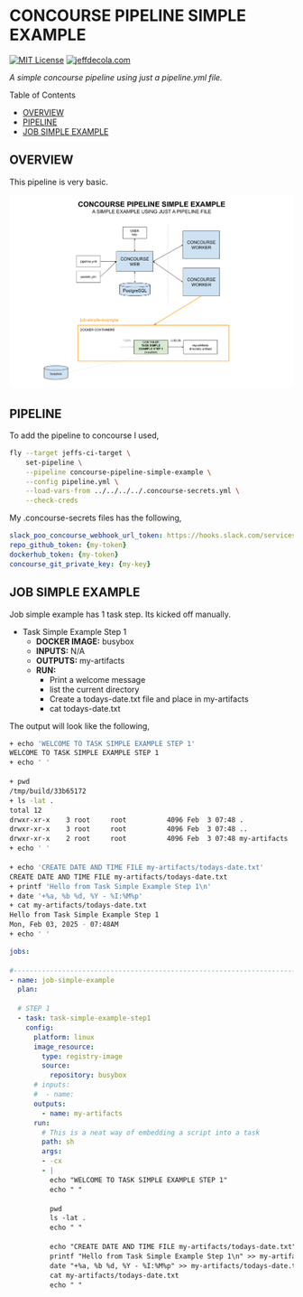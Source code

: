 # CONCOURSE PIPELINE SIMPLE EXAMPLE

[![MIT License](https://img.shields.io/:license-mit-blue.svg)](https://jeffdecola.mit-license.org)
[![jeffdecola.com](https://img.shields.io/badge/website-jeffdecola.com-blue)](https://jeffdecola.com)

  _A simple concourse pipeline using just a pipeline.yml file._

Table of Contents

* [OVERVIEW](https://github.com/JeffDeCola/my-cicd-pipeline-examples/tree/master/concourse-pipelines/concourse-pipeline-simple-example#overview)
* [PIPELINE](https://github.com/JeffDeCola/my-cicd-pipeline-examples/tree/master/concourse-pipelines/concourse-pipeline-simple-example#pipeline)
* [JOB SIMPLE EXAMPLE](https://github.com/JeffDeCola/my-cicd-pipeline-examples/tree/master/concourse-pipelines/concourse-pipeline-simple-example#job-simple-example)

## OVERVIEW

This pipeline is very basic.

![IMAGE](../../docs/pics/concourse-pipeline-simple-example.svg)

## PIPELINE

To add the pipeline to concourse I used,

```bash
fly --target jeffs-ci-target \
    set-pipeline \
    --pipeline concourse-pipeline-simple-example \
    --config pipeline.yml \
    --load-vars-from ../../../../.concourse-secrets.yml \
    --check-creds
```

My .concourse-secrets files has the following,

```yml
slack_poo_concourse_webhook_url_token: https://hooks.slack.com/services/{my-token}
repo_github_token: {my-token}
dockerhub_token: {my-token}
concourse_git_private_key: {my-key}
```

## JOB SIMPLE EXAMPLE

Job simple example has 1 task step. Its kicked off manually.

* Task Simple Example Step 1
  * **DOCKER IMAGE:** busybox
  * **INPUTS:** N/A
  * **OUTPUTS:** my-artifacts
  * **RUN:**
    * Print a welcome message
    * list the current directory
    * Create a todays-date.txt file and place in my-artifacts
    * cat todays-date.txt

The output will look like the following,

```bash
+ echo 'WELCOME TO TASK SIMPLE EXAMPLE STEP 1'
WELCOME TO TASK SIMPLE EXAMPLE STEP 1
+ echo ' '
 
+ pwd
/tmp/build/33b65172
+ ls -lat .
total 12
drwxr-xr-x    3 root     root          4096 Feb  3 07:48 .
drwxr-xr-x    3 root     root          4096 Feb  3 07:48 ..
drwxr-xr-x    2 root     root          4096 Feb  3 07:48 my-artifacts
+ echo ' '
 
+ echo 'CREATE DATE AND TIME FILE my-artifacts/todays-date.txt'
CREATE DATE AND TIME FILE my-artifacts/todays-date.txt
+ printf 'Hello from Task Simple Example Step 1\n'
+ date '+%a, %b %d, %Y - %I:%M%p'
+ cat my-artifacts/todays-date.txt
Hello from Task Simple Example Step 1
Mon, Feb 03, 2025 - 07:48AM
+ echo ' '
```

```yaml
jobs:

#------------------------------------------------------------------------------------------
- name: job-simple-example
  plan:

  # STEP 1
  - task: task-simple-example-step1
    config:
      platform: linux
      image_resource:
        type: registry-image
        source:
          repository: busybox
      # inputs:
      #  - name:
      outputs:
        - name: my-artifacts
      run:
        # This is a neat way of embedding a script into a task
        path: sh
        args:
        - -cx
        - |
          echo "WELCOME TO TASK SIMPLE EXAMPLE STEP 1"
          echo " "

          pwd
          ls -lat .
          echo " "

          echo "CREATE DATE AND TIME FILE my-artifacts/todays-date.txt"
          printf "Hello from Task Simple Example Step 1\n" >> my-artifacts/todays-date.txt
          date "+%a, %b %d, %Y - %I:%M%p" >> my-artifacts/todays-date.txt
          cat my-artifacts/todays-date.txt
          echo " "
```
